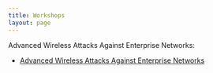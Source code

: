 ```yaml
---
title: Workshops
layout: page
---
```


Advanced Wireless Attacks Against Enterprise Networks:

- [Advanced Wireless Attacks Against Enterprise Networks](http://solstice.me/workshops/advanced-wireless-attacks.md)
